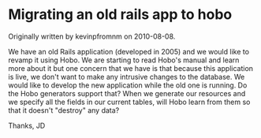 # Migrating an old rails app to hobo

Originally written by kevinpfromnm on 2010-08-08.

We have an old Rails application (developed in 2005) and we would like
to revamp it using Hobo. We are starting to read Hobo's manual and
learn more about it but one concern that we have is that because this
application is live, we don't want to make any intrusive changes to
the database. We would like to develop the new application while the
old one is running. Do the Hobo generators support that? When we
generate our resources and we specify all the fields in our current
tables, will Hobo learn from them so that it doesn't "destroy" any
data?

Thanks,
JD